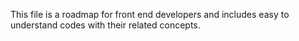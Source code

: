 This file is a roadmap for front end developers and includes easy to understand codes with their related concepts.
